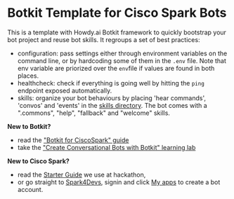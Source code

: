 # Botkit Template for Cisco Spark Bots
 
This is a template with Howdy.ai Botkit framework to quickly bootstrap your bot project and reuse bot skills. It regroups a set of best practices:
- configuration: pass settings either through environment variables on the command line, or by hardcoding some of them in the `.env` file. Note that env variable are priorized over the `env`file if values are found in both places.
- healthcheck: check if everything is going well by hitting the `ping` endpoint exposed automatically. 
- skills: organize your bot behaviours by placing 'hear commands', 'convos' and 'events' in the [skills directory](template/skills/). The bot comes with a ".commons", "help", "fallback" and "welcome" skills.

**New to Botkit?**
- read the ["Botkit for CiscoSpark" guide](https://github.com/howdyai/botkit/blob/master/docs/readme-ciscospark.md)
- take the ["Create Conversational Bots with Botkit" learning lab](https://learninglabs.cisco.com/tracks/collab-cloud/spark-apps/collab-spark-botkit/step/1)

**New to Cisco Spark?**
- read the [Starter Guide](https://github.com/ObjectIsAdvantag/hackathon-resources#cisco-spark-starter-guide-chat-calls-meetings) we use at hackathon,
- or go straight to [Spark4Devs](https://developer.ciscospark.com), signin and click [My apps](https://developer.ciscospark.com/apps.html) to create a bot account.


